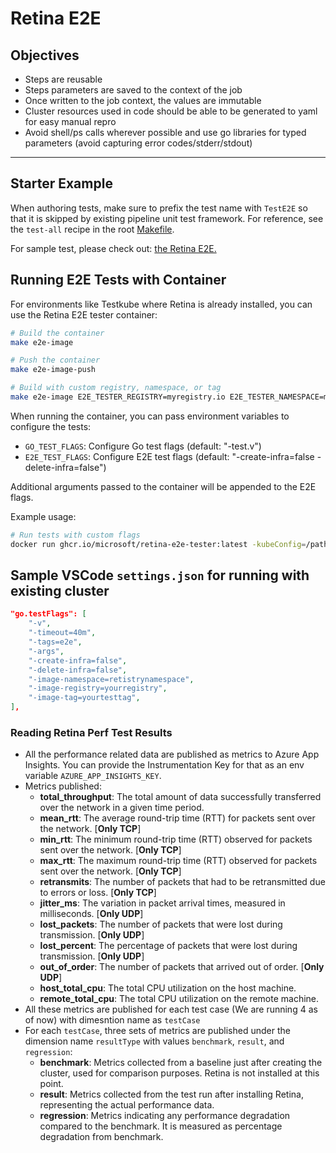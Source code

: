 # Retina E2E

## Objectives

- Steps are reusable
- Steps parameters are saved to the context of the job
- Once written to the job context, the values are immutable
- Cluster resources used in code should be able to be generated to yaml for easy manual repro
- Avoid shell/ps calls wherever possible and use go libraries for typed parameters (avoid capturing error codes/stderr/stdout)

---

## Starter Example

When authoring tests, make sure to prefix the test name with `TestE2E` so that it is skipped by existing pipeline unit test framework.
For reference, see the `test-all` recipe in the root [Makefile](../../Makefile).

For sample test, please check out:
[the Retina E2E.](./scenarios/retina/drop/scenario.go)

## Running E2E Tests with Container

For environments like Testkube where Retina is already installed, you can use the Retina E2E tester container:

```bash
# Build the container
make e2e-image

# Push the container
make e2e-image-push

# Build with custom registry, namespace, or tag
make e2e-image E2E_TESTER_REGISTRY=myregistry.io E2E_TESTER_NAMESPACE=myorg E2E_TESTER_TAG=v1.0
```

When running the container, you can pass environment variables to configure the tests:
- `GO_TEST_FLAGS`: Configure Go test flags (default: "-test.v")
- `E2E_TEST_FLAGS`: Configure E2E test flags (default: "-create-infra=false -delete-infra=false")

Additional arguments passed to the container will be appended to the E2E flags.

Example usage:
```bash
# Run tests with custom flags
docker run ghcr.io/microsoft/retina-e2e-tester:latest -kubeConfig=/path/to/kubeconfig -image-namespace=your-registry -image-registry=your-namespace -image-tag=your-tag
```

## Sample VSCode `settings.json` for running with existing cluster

```json
"go.testFlags": [
    "-v",
    "-timeout=40m",
    "-tags=e2e",
    "-args",
    "-create-infra=false",
    "-delete-infra=false",
    "-image-namespace=retistrynamespace",
    "-image-registry=yourregistry",
    "-image-tag=yourtesttag",
],
```

### Reading Retina Perf Test Results

- All the performance related data are published as metrics to Azure App Insights. You can provide the Instrumentation Key for that as an env variable `AZURE_APP_INSIGHTS_KEY`.
- Metrics published:
  - **total_throughput**: The total amount of data successfully transferred over the network in a given time period.
  - **mean_rtt**: The average round-trip time (RTT) for packets sent over the network. [**Only TCP**]
  - **min_rtt**: The minimum round-trip time (RTT) observed for packets sent over the network. [**Only TCP**]
  - **max_rtt**: The maximum round-trip time (RTT) observed for packets sent over the network. [**Only TCP**]
  - **retransmits**: The number of packets that had to be retransmitted due to errors or loss. [**Only TCP**]
  - **jitter_ms**: The variation in packet arrival times, measured in milliseconds. [**Only UDP**]
  - **lost_packets**: The number of packets that were lost during transmission. [**Only UDP**]
  - **lost_percent**: The percentage of packets that were lost during transmission. [**Only UDP**]
  - **out_of_order**: The number of packets that arrived out of order. [**Only UDP**]
  - **host_total_cpu**: The total CPU utilization on the host machine.
  - **remote_total_cpu**: The total CPU utilization on the remote machine.
- All these metrics are published for each test case (We are running 4 as of now) with dimesntion name as `testCase`
- For each `testCase`, three sets of metrics are published under the dimension name `resultType` with values `benchmark`, `result`, and `regression`:
  - **benchmark**: Metrics collected from a baseline just after creating the cluster, used for comparison purposes. Retina is not installed at this point.
  - **result**: Metrics collected from the test run after installing Retina, representing the actual performance data.
  - **regression**: Metrics indicating any performance degradation compared to the benchmark. It is measured as percentage degradation from benchmark.
